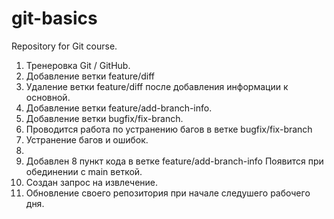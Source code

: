 # git-basics
Repository for Git course.

1. Тренеровка Git / GitHub.
2. Добавление ветки feature/diff
3. Удаление ветки feature/diff после добавления информации к основной.
4. Добавление ветки feature/add-branch-info.
5. Добавление ветки bugfix/fix-branch.
6. Проводится работа по устранению багов в ветке bugfix/fix-branch
7. Устранение багов и ошибок.
8.   
9. Добавлен 8 пункт кода в ветке feature/add-branch-info
   Появится при обединении с main веткой. 
10.   Создан запрос на извлечение.
11. Обновление своего репозитория при начале следушего рабочего дня.


